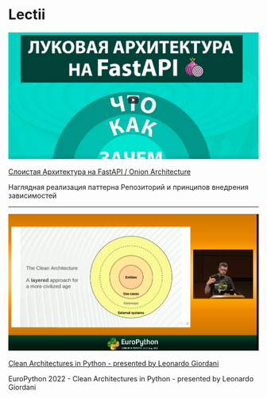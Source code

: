 # Lectii

![alt text](./img/image-1.png)

[Слоистая Архитектура на FastAPI / Onion Architecture](https://www.youtube.com/watch?v=8Im74b55vFc)

Наглядная реализация паттерна Репозиторий и принципов внедрения зависимостей

---

![alt text](./img/image.png)

[Clean Architectures in Python - presented by Leonardo Giordani](https://www.youtube.com/watch?v=C7MRkqP5NRI)

EuroPython 2022 - Clean Architectures in Python - presented by Leonardo Giordani
